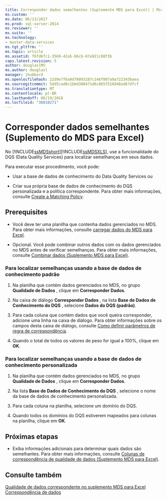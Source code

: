 ```yaml
---
title: Corresponder dados semelhantes (Suplemento MDS para Excel) | Microsoft Docs
ms.custom: ''
ms.date: 06/13/2017
ms.prod: sql-server-2014
ms.reviewer: ''
ms.suite: ''
ms.technology:
- master-data-services
ms.tgt_pltfrm: ''
ms.topic: article
ms.assetid: f6fd6fc1-3569-42a5-b6cb-87a921c88f3b
caps.latest.revision: 5
author: douglaslMS
ms.author: douglasl
manager: jhubbard
ms.openlocfilehash: 22d9e7f6a9d78093287c146f007a9a722343baea
ms.sourcegitcommit: 5dd5cad0c1bbd308471d6c885f516948ad67dfcf
ms.translationtype: MT
ms.contentlocale: pt-BR
ms.lasthandoff: 06/19/2018
ms.locfileid: "36010271"
---
```

# <a name="match-similar-data-mds-add-in-for-excel"></a>Corresponder dados semelhantes (Suplemento do MDS para Excel)
  No [!INCLUDE[ssMDSshort](../../includes/ssmdsshort-md.md)][!INCLUDE[ssMDSXLS](../../includes/ssmdsxls-md.md)], use a funcionalidade do DQS (Data Quality Services) para localizar semelhanças em seus dados.  
  
 Para executar esse procedimento, você pode:  
  
-   Usar a base de dados de conhecimento do Data Quality Services ou  
  
-   Criar sua própria base de dados de conhecimento do DQS personalizada e a política correspondente. Para obter mais informações, consulte [Create a Matching Policy](../../data-quality-services/create-a-matching-policy.md).  
  
## <a name="prerequisites"></a>Prerequisites  
  
-   Você deve ter uma planilha que contenha dados gerenciados no MDS. Para obter mais informações, consulte [carregar dados do MDS para Excel](export-data-to-excel-from-master-data-services.md).  
  
-   Opcional. Você pode combinar outros dados com os dados gerenciados no MDS antes de verificar semelhanças. Para obter mais informações, consulte [Combinar dados &#40;Suplemento MDS para Excel&#41;](combine-data-mds-add-in-for-excel.md).  
  
### <a name="to-find-similarities-by-using-the-default-knowledge-base"></a>Para localizar semelhanças usando a base de dados de conhecimento padrão  
  
1.  Na planilha que contém dados gerenciados no MDS, no grupo **Qualidade de Dados** , clique em **Corresponder Dados**.  
  
2.  Na caixa de diálogo **Corresponder Dados** , na lista **Base de Dados de Conhecimento do DQS** , selecione **Dados do DQS (padrão)**.  
  
3.  Para cada coluna que contém dados que você queira corresponder, adicione uma linha na caixa de diálogo. Para obter informações sobre os campos desta caixa de diálogo, consulte [Como definir parâmetros de regra de correspondência](../../data-quality-services/create-a-matching-policy.md#MatchingRules).  
  
4.  Quando o total de todos os valores de peso for igual a 100%, clique em **OK**.  
  
### <a name="to-find-similarities-by-using-a-custom-knowledge-base"></a>Para localizar semelhanças usando a base de dados de conhecimento personalizada  
  
1.  Na planilha que contém dados gerenciados no MDS, no grupo **Qualidade de Dados** , clique em **Corresponder Dados**.  
  
2.  Na lista **Base de Dados de Conhecimento do DQS** , selecione o nome da base de dados de conhecimento personalizada.  
  
3.  Para cada coluna na planilha, selecione um domínio do DQS.  
  
4.  Quando todos os domínios do DQS estiverem mapeados para colunas na planilha, clique em **OK**.  
  
## <a name="next-steps"></a>Próximas etapas  
  
-   Exiba informações adicionais para determinar quais dados são semelhantes. Para obter mais informações, consulte [Colunas de correspondência de qualidade de dados &#40;Suplemento MDS para Excel&#41;](data-quality-matching-columns-mds-add-in-for-excel.md).  
  
## <a name="see-also"></a>Consulte também  
 [Qualidade de dados correspondente no suplemento MDS para Excel](data-quality-matching-in-the-mds-add-in-for-excel.md)   
 [Correspondência de dados](../../data-quality-services/data-matching.md)  
  
  